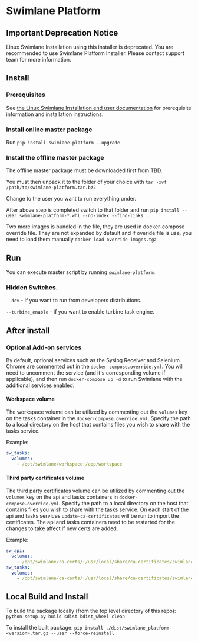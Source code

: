# Swimlane Platform

## Important Deprecation Notice

Linux Swimlane Installation using this installer is deprecated. You are recommended to use Swimlane Platform Installer. Please contact support team for more information.

## Install

### Prerequisites

See [the Linux Swimlane Installation end user documentation](https://swimlane.com/knowledge-center/install/Swimlane_Installation/Linux_Swimlane_Installation/) for prerequisite information and installation instructions.

### Install online master package

Run `pip install swimlane-platform --upgrade`

### Install the offline master package

The offline master package must be downloaded first from TBD.

You must then unpack it to the folder of your choice with `tar -xvf /path/to/swimlane-platform.tar.bz2`

Change to the user you want to run everything under.

After above step is completed switch to that folder and run `pip install --user swimlane-platform-*.whl --no-index --find-links .`

Two more images is bundled in the file, they are used in docker-compose
override file. They are not expanded by default and if overide
file is use, you need to load them manually `docker load override-images.tgz`

## Run

You can execute master script by running `swimlane-platform`.

### Hidden Switches.

`--dev` - if you want to run from developers distributions.

`--turbine_enable` - if you want to enable turbine task engine.

## After install

### Optional Add-on services

By default, optional services such as the Syslog Receiver and Selenium Chrome are commented out in the `docker-compose.override.yml`. You will need to uncomment the service (and it's corresponding volume if applicable), and then run `docker-compose up -d` to run Swimlane with the additional services enabled.

#### Workspace volume

The workspace volume can be utilized by commenting out the `volumes` key on the tasks container in the `docker-compose.override.yml`. Specify the path to a local directory on the host that contains files you wish to share with the tasks service.

Example:

```yaml
sw_tasks:
  volumes:
    - /opt/swimlane/workspace:/app/workspace
```

#### Third party certificates volume

The third party certificates volume can be utilized by commenting out the `volumes` key on the api and tasks containers in `docker-compose.override.yml`. Specify the path to a local directory on the host that contains files you wish to share with the tasks service. On each start of the api and tasks services `update-ca-certificates` will be run to import the certificates. The api and tasks containers need to be restarted for the changes to take affect if new certs are added.

Example:

```yaml
sw_api:
  volumes:
    - /opt/swimlane/ca-certs/:/usr/local/share/ca-certificates/swimlane/
sw_tasks:
  volumes:
    - /opt/swimlane/ca-certs/:/usr/local/share/ca-certificates/swimlane/
```

## Local Build and Install

To build the package locally (from the top level directory of this repo): `python setup.py build sdist bdist_wheel clean`

To install the built package: `pip install ./dist/swimlane_platform-<version>.tar.gz --user --force-reinstall`

